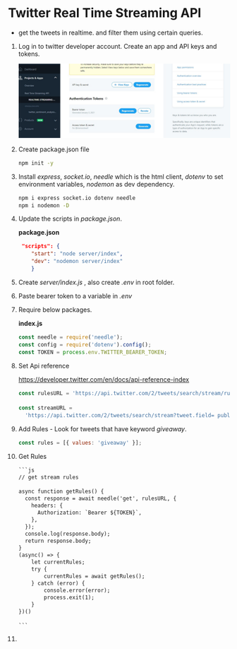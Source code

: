 # Twitter Real Time Streaming API

- get the tweets in realtime. and filter them using certain queries.

1.  Log in to twitter developer account. Create an app and API keys and tokens.

    ![](./screenshots/image-1.jpg)

2.  Create package.json file

    ```zsh
    npm init -y
    ```

3.  Install _express_, _socket.io_, _needle_ which is the html client, _dotenv_ to set environment variables, _nodemon_ as dev dependency.

    ```zsh
    npm i express socket.io dotenv needle
    npm i nodemon -D
    ```

4.  Update the scripts in _package.json_.

    **package.json**

    ```json
     "scripts": {
        "start": "node server/index",
        "dev": "nodemon server/index"
        }
    ```

5.  Create _server/index.js_ , also create _.env_ in root folder.

6.  Paste bearer token to a variable in _.env_

7.  Require below packages.

    **index.js**

    ```js
    const needle = require('needle');
    const config = require('dotenv').config();
    const TOKEN = process.env.TWITTER_BEARER_TOKEN;
    ```

8.  Set Api reference

    https://developer.twitter.com/en/docs/api-reference-index

    ```js
    const rulesURL = 'https://api.twitter.com/2/tweets/search/stream/rules';

    const streamURL =
      'https://api.twitter.com/2/tweets/search/stream?tweet.field= public_metrics&expansions=author.id';
    ```

9.  Add Rules - Look for tweets that have keyword _giveaway_.

    ```js
    const rules = [{ values: 'giveaway' }];
    ```

10. Get Rules

        ```js
        // get stream rules

        async function getRules() {
          const response = await needle('get', rulesURL, {
            headers: {
              Authorization: `Bearer ${TOKEN}`,
            },
          });
          console.log(response.body);
          return response.body;
        }
        (async() => {
            let currentRules;
            try {
                currentRules = await getRules();
            } catch (error) {
                console.error(error);
                process.exit(1);
            }
        })()

        ```

11.
